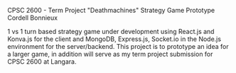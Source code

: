 CPSC 2600 - Term Project
"Deathmachines" Strategy Game Prototype
Cordell Bonnieux

1 vs 1 turn based strategy game under development using React.js and Konva.js for the client and MongoDB, Express.js, Socket.io in the Node.js environment for the server/backend. This project is to prototype an idea for a larger game, in addition will serve as my term project submission for CPSC 2600 at Langara.
